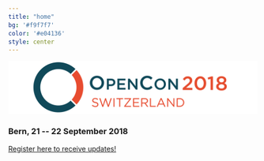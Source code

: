 ```yaml
---
title: "home"
bg: '#f9f7f7'
color: '#e04136'
style: center
---
```


![opencon-switzerland-logo](img/logo.png)

### Bern, 21 -- 22 September 2018





<div class='center'>
<a class='waves-effect waves-light btn-large #3f72af' href='https://goo.gl/forms/z7A65UbEpLWiIOgY2'>Register here to receive updates!</a>
</div>

